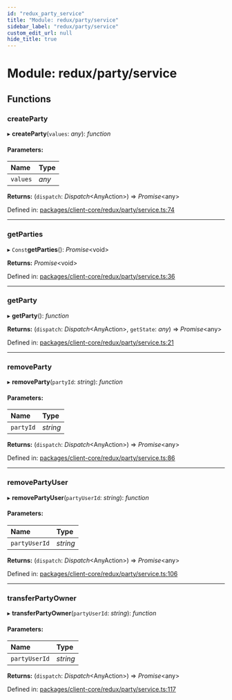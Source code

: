 ```yaml
---
id: "redux_party_service"
title: "Module: redux/party/service"
sidebar_label: "redux/party/service"
custom_edit_url: null
hide_title: true
---
```


# Module: redux/party/service

## Functions

### createParty

▸ **createParty**(`values`: *any*): *function*

#### Parameters:

Name | Type |
:------ | :------ |
`values` | *any* |

**Returns:** (`dispatch`: *Dispatch*<AnyAction\>) => *Promise*<any\>

Defined in: [packages/client-core/redux/party/service.ts:74](https://github.com/xr3ngine/xr3ngine/blob/56376a778/packages/client-core/redux/party/service.ts#L74)

___

### getParties

▸ `Const`**getParties**(): *Promise*<void\>

**Returns:** *Promise*<void\>

Defined in: [packages/client-core/redux/party/service.ts:36](https://github.com/xr3ngine/xr3ngine/blob/56376a778/packages/client-core/redux/party/service.ts#L36)

___

### getParty

▸ **getParty**(): *function*

**Returns:** (`dispatch`: *Dispatch*<AnyAction\>, `getState`: *any*) => *Promise*<any\>

Defined in: [packages/client-core/redux/party/service.ts:21](https://github.com/xr3ngine/xr3ngine/blob/56376a778/packages/client-core/redux/party/service.ts#L21)

___

### removeParty

▸ **removeParty**(`partyId`: *string*): *function*

#### Parameters:

Name | Type |
:------ | :------ |
`partyId` | *string* |

**Returns:** (`dispatch`: *Dispatch*<AnyAction\>) => *Promise*<any\>

Defined in: [packages/client-core/redux/party/service.ts:86](https://github.com/xr3ngine/xr3ngine/blob/56376a778/packages/client-core/redux/party/service.ts#L86)

___

### removePartyUser

▸ **removePartyUser**(`partyUserId`: *string*): *function*

#### Parameters:

Name | Type |
:------ | :------ |
`partyUserId` | *string* |

**Returns:** (`dispatch`: *Dispatch*<AnyAction\>) => *Promise*<any\>

Defined in: [packages/client-core/redux/party/service.ts:106](https://github.com/xr3ngine/xr3ngine/blob/56376a778/packages/client-core/redux/party/service.ts#L106)

___

### transferPartyOwner

▸ **transferPartyOwner**(`partyUserId`: *string*): *function*

#### Parameters:

Name | Type |
:------ | :------ |
`partyUserId` | *string* |

**Returns:** (`dispatch`: *Dispatch*<AnyAction\>) => *Promise*<any\>

Defined in: [packages/client-core/redux/party/service.ts:117](https://github.com/xr3ngine/xr3ngine/blob/56376a778/packages/client-core/redux/party/service.ts#L117)
